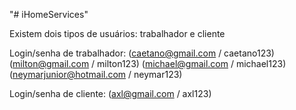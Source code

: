 "# iHomeServices" 

Existem dois tipos de usuários: trabalhador e cliente

Login/senha de trabalhador:
(caetano@gmail.com / caetano123)
(milton@gmail.com / milton123)
(michael@gmail.com / michael123)
(neymarjunior@hotmail.com / neymar123)

Login/senha de cliente:
(axl@gmail.com / axl123)
